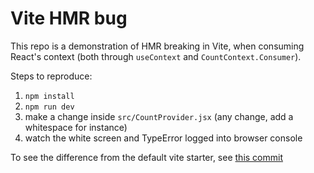 # Vite HMR bug

This repo is a demonstration of HMR breaking in Vite, when consuming React's context
(both through `useContext` and `CountContext.Consumer`).

Steps to reproduce:

1. `npm install`
2. `npm run dev`
3. make a change inside `src/CountProvider.jsx` (any change, add a whitespace for instance)
4. watch the white screen and TypeError logged into browser console

To see the difference from the default vite starter, see [this commit](https://github.com/selrond/vite-react-usecontext/commit/4871ee448b27032031960b88c25d2d81b209344b)
